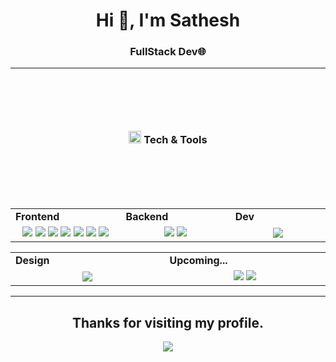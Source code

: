 <h1 align="center">Hi 👋, I'm Sathesh</h1>

<h3 align="center">FullStack Dev🌐</h3>

<div align="center">
 <hr />
</div> 

<h3 align="center"  style="margin-top: 100px;  margin-bottom: 100px;"><img src="code.gif" height="20"/> Tech & Tools</h3>

<div align="center" style="witdh:100%"> 
  <table>
    <tr>
      <td valign="center" width="100px"><b>Frontend<b></td>
      <td valign="center" width="100px"><b>Backend<b></td>
      <td valign="center" width="100px"><b>Dev<b></td>
    </tr>
    <tr>
      <td valign="center" align="center" width="300px">
        <img src="https://img.shields.io/badge/HTML-blue" /> 
        <img src="https://img.shields.io/badge/CSS-blue" />
        <img src="https://img.shields.io/badge/JavaScript-blue" /> 
        <img src="https://img.shields.io/badge/TypeScript-blue" />
        <img src="https://img.shields.io/badge/Vue-blue" /> 
        <img src="https://img.shields.io/badge/Tailwind-blue" /> 
        <img src="https://img.shields.io/badge/Nuxt-blue" /> 
      </td>      
      <td valign="center" align="center" width="300px">
        <img src="https://img.shields.io/badge/Node.js-blue" /> 
        <img src="https://img.shields.io/badge/Express-blue" />
      </td>
      <td valign="center" align="center" width="300px">
        <img src="https://img.shields.io/badge/Docker-blue" />
      </td>
    </tr>
  </table>
  
 <table>
    <tr>
      <td valign="center" width="100px"><b>Design<b></td>
      <td valign="center" width="100px"><b>Upcoming...<b></td>
    </tr>
    <tr>
    <td valign="center" align="center" width="300px">
       <img src="https://img.shields.io/badge/Figma-blue" /> 
      </td>
      <td valign="center" align="center" width="300px">
         <img src="https://img.shields.io/badge/Nest.js-green" />
         <img src="https://img.shields.io/badge/PostgreSQL-green" />  
      </td> 
    </tr>
  </table>
</div>

 <div align="center">
  <hr />
</div> 
<h2 align="center"> Thanks for visiting my profile. </h2>
<p align="center">
  <img src="https://capsule-render.vercel.app/api?type=waving&color=gradient&height=65&section=footer"/>
</p>

